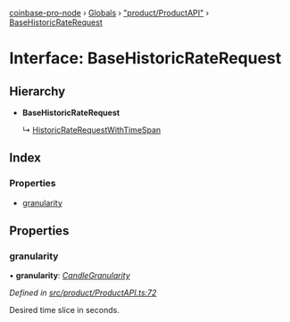 [coinbase-pro-node](../README.md) › [Globals](../globals.md) › ["product/ProductAPI"](../modules/_product_productapi_.md) › [BaseHistoricRateRequest](_product_productapi_.basehistoricraterequest.md)

# Interface: BaseHistoricRateRequest

## Hierarchy

- **BaseHistoricRateRequest**

  ↳ [HistoricRateRequestWithTimeSpan](_product_productapi_.historicraterequestwithtimespan.md)

## Index

### Properties

- [granularity](_product_productapi_.basehistoricraterequest.md#granularity)

## Properties

### granularity

• **granularity**: _[CandleGranularity](../enums/_product_productapi_.candlegranularity.md)_

_Defined in [src/product/ProductAPI.ts:72](https://github.com/bennyn/coinbase-pro-node/blob/7b978cb/src/product/ProductAPI.ts#L72)_

Desired time slice in seconds.
